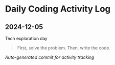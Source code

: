 # Daily Coding Activity Log

## 2024-12-05

Tech exploration day

> First, solve the problem. Then, write the code.

*Auto-generated commit for activity tracking*
